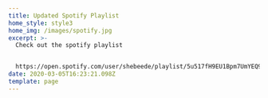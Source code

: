 ```yaml
---
title: Updated Spotify Playlist
home_style: style3
home_img: /images/spotify.jpg
excerpt: >-
  Check out the spotify playlist


  https://open.spotify.com/user/shebeede/playlist/5u517fH9EU1Bpm7UmYEQ9B?si=OTFFFIAnRPqM0z3G54-NsQ
date: 2020-03-05T16:23:21.098Z
template: page
---
```

